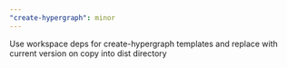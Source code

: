 ```yaml
---
"create-hypergraph": minor
---
```


Use workspace deps for create-hypergraph templates and replace with current version on copy into dist directory
  